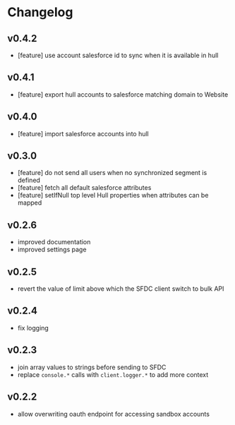 # Changelog

## v0.4.2
- [feature] use account salesforce id to sync when it is available in hull

## v0.4.1
- [feature] export hull accounts to salesforce matching domain to Website

## v0.4.0
- [feature] import salesforce accounts into hull

## v0.3.0
- [feature] do not send all users when no synchronized segment is defined
- [feature] fetch all default salesforce attributes
- [feature] setIfNull top level Hull properties when attributes can be mapped

## v0.2.6
- improved documentation
- improved settings page

## v0.2.5
- revert the value of limit above which the SFDC client switch to bulk API

## v0.2.4
- fix logging

## v0.2.3
- join array values to strings before sending to SFDC
- replace `console.*` calls with `client.logger.*` to add more context

## v0.2.2
- allow overwriting oauth endpoint for accessing sandbox accounts
